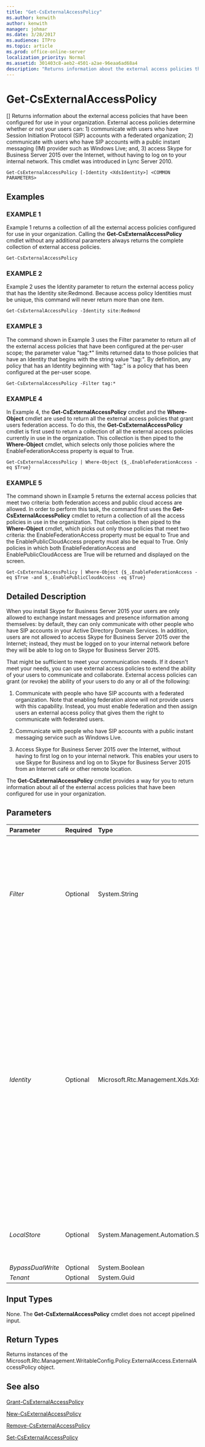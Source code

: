 ```yaml
---
title: "Get-CsExternalAccessPolicy"
ms.author: kenwith
author: kenwith
manager: johmar
ms.date: 3/28/2017
ms.audience: ITPro
ms.topic: article
ms.prod: office-online-server
localization_priority: Normal
ms.assetid: 301403c8-aeb2-4501-a2ae-96eaa6ad68a4
description: "Returns information about the external access policies that have been configured for use in your organization. External access policies determine whether or not your users can: 1) communicate with users who have Session Initiation Protocol (SIP) accounts with a federated organization; 2) communicate with users who have SIP accounts with a public instant messaging (IM) provider such as Windows Live; and, 3) access Skype for Business Server 2015 over the Internet, without having to log on to your internal network. This cmdlet was introduced in Lync Server 2010."
---
```


# Get-CsExternalAccessPolicy
[]
Returns information about the external access policies that have been configured for use in your organization. External access policies determine whether or not your users can: 1) communicate with users who have Session Initiation Protocol (SIP) accounts with a federated organization; 2) communicate with users who have SIP accounts with a public instant messaging (IM) provider such as Windows Live; and, 3) access Skype for Business Server 2015 over the Internet, without having to log on to your internal network. This cmdlet was introduced in Lync Server 2010.
  
```
Get-CsExternalAccessPolicy [-Identity <XdsIdentity>] <COMMON PARAMETERS>

```

## Examples

### EXAMPLE 1

Example 1 returns a collection of all the external access policies configured for use in your organization. Calling the **Get-CsExternalAccessPolicy** cmdlet without any additional parameters always returns the complete collection of external access policies.
  
```
Get-CsExternalAccessPolicy
```

### EXAMPLE 2

Example 2 uses the Identity parameter to return the external access policy that has the Identity site:Redmond. Because access policy Identities must be unique, this command will never return more than one item.
  
```
Get-CsExternalAccessPolicy -Identity site:Redmond
```

### EXAMPLE 3

The command shown in Example 3 uses the Filter parameter to return all of the external access policies that have been configured at the per-user scope; the parameter value "tag:\*" limits returned data to those policies that have an Identity that begins with the string value "tag:". By definition, any policy that has an Identity beginning with "tag:" is a policy that has been configured at the per-user scope. 
  
```
Get-CsExternalAccessPolicy -Filter tag:*
```

### EXAMPLE 4

In Example 4, the **Get-CsExternalAccessPolicy** cmdlet and the **Where-Object** cmdlet are used to return all the external access policies that grant users federation access. To do this, the **Get-CsExternalAccessPolicy** cmdlet is first used to return a collection of all the external access policies currently in use in the organization. This collection is then piped to the **Where-Object** cmdlet, which selects only those policies where the EnableFederationAccess property is equal to True.
  
```
Get-CsExternalAccessPolicy | Where-Object {$_.EnableFederationAccess -eq $True}
```

### EXAMPLE 5

The command shown in Example 5 returns the external access policies that meet two criteria: both federation access and public cloud access are allowed. In order to perform this task, the command first uses the **Get-CsExternalAccessPolicy** cmdlet to return a collection of all the access policies in use in the organization. That collection is then piped to the **Where-Object** cmdlet, which picks out only those policies that meet two criteria: the EnableFederationAccess property must be equal to True and the EnablePublicCloudAccess property must also be equal to True. Only policies in which both EnableFederationAccess and EnablePublicCloudAccess are True will be returned and displayed on the screen.
  
```
Get-CsExternalAccessPolicy | Where-Object {$_.EnableFederationAccess -eq $True -and $_.EnablePublicCloudAccess -eq $True} 
```

## Detailed Description

When you install Skype for Business Server 2015 your users are only allowed to exchange instant messages and presence information among themselves: by default, they can only communicate with other people who have SIP accounts in your Active Directory Domain Services. In addition, users are not allowed to access Skype for Business Server 2015 over the Internet; instead, they must be logged on to your internal network before they will be able to log on to Skype for Business Server 2015.
  
That might be sufficient to meet your communication needs. If it doesn't meet your needs, you can use external access policies to extend the ability of your users to communicate and collaborate. External access policies can grant (or revoke) the ability of your users to do any or all of the following: 
  
1. Communicate with people who have SIP accounts with a federated organization. Note that enabling federation alone will not provide users with this capability. Instead, you must enable federation and then assign users an external access policy that gives them the right to communicate with federated users.
  
2. Communicate with people who have SIP accounts with a public instant messaging service such as Windows Live.
  
3. Access Skype for Business Server 2015 over the Internet, without having to first log on to your internal network. This enables your users to use Skype for Business and log on to Skype for Business Server 2015 from an Internet café or other remote location.
  
The **Get-CsExternalAccessPolicy** cmdlet provides a way for you to return information about all of the external access policies that have been configured for use in your organization.
  
## Parameters

|**Parameter**|**Required**|**Type**|**Description**|
|:-----|:-----|:-----|:-----|
| _Filter_ <br/> |Optional  <br/> |System.String  <br/> |Enables you to do a wildcard search for external access policies. For example, to find all the policies configured at the site scope, use this Filter: site:\*. To find the per-user policies Seattle, Seville, and Saskatoon (all of which start with the letter "S") use this Filter: "S\*". Note that the Filter parameter can only be applied to the policy Identity.  <br/> |
| _Identity_ <br/> |Optional  <br/> |Microsoft.Rtc.Management.Xds.XdsIdentity  <br/> |Unique Identity assigned to the policy when it was created. External access policies can be assigned at the global, site, or per-user scope. To refer to the global instance use this syntax: -Identity global. To refer to a policy at the site scope, use this syntax:  `-Identity site:Redmond`. To refer to a policy at the per-user scope, use syntax similar to this:  `-Identity RedmondPolicy`.  <br/> Note that wildcard characters such as the asterisk (\*) cannot be used with the Identity parameter. To do a wildcard search for policies, use the Filter parameter instead.  <br/> If neither the Identity nor Filter parameters are specified, then the **Get-CsExternalAccessPolicy** cmdlet will bring back a collection of all the external access policies configured for use in the organization. <br/> |
| _LocalStore_ <br/> |Optional  <br/> |System.Management.Automation.SwitchParameter  <br/> |Retrieves the external access policy data from the local replica of the Central Management store rather than from the Central Management store itself.  <br/> |
| _BypassDualWrite_ <br/> |Optional  <br/> |System.Boolean  <br/> |PARAMVALUE: $true | $false  <br/> |
| _Tenant_ <br/> |Optional  <br/> |System.Guid  <br/> |PARAMVALUE: Guid  <br/> |
   
## Input Types

None. The **Get-CsExternalAccessPolicy** cmdlet does not accept pipelined input.
  
## Return Types

Returns instances of the Microsoft.Rtc.Management.WritableConfig.Policy.ExternalAccess.ExternalAccessPolicy object.
  
## See also

#### 

[Grant-CsExternalAccessPolicy](grant-csexternalaccesspolicy.md)
  
[New-CsExternalAccessPolicy](new-csexternalaccesspolicy.md)
  
[Remove-CsExternalAccessPolicy](remove-csexternalaccesspolicy.md)
  
[Set-CsExternalAccessPolicy](set-csexternalaccesspolicy.md)

